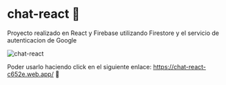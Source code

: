 # chat-react  :email:

Proyecto realizado en React y Firebase utilizando Firestore y el servicio de autenticacion de Google 

![chat-react](https://i.ibb.co/mBZ6jNF/a4a4a4a.jpg)

Poder usarlo haciendo click en el siguiente enlace: https://chat-react-c652e.web.app/  :rocket:
